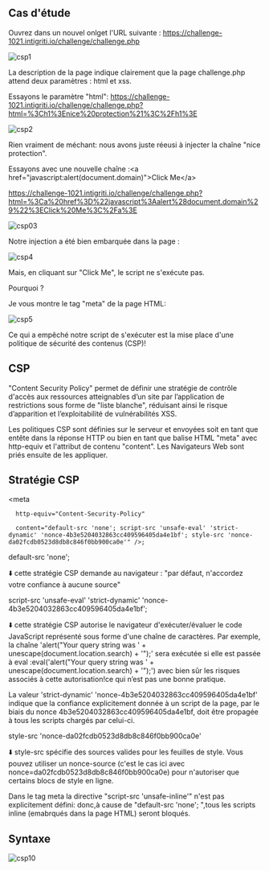 ## Cas d'étude

Ouvrez dans un nouvel onlget l'URL suivante : https://challenge-1021.intigriti.io/challenge/challenge.php

![csp1](https://github.com/aabda2000/sti3a-security/assets/38082725/d42a1a31-ecd3-4c76-897b-f8d97db1df3f)

La description de la page indique clairement que la page challenge.php attend deux paramètres : html et xss.

Essayons  le paramètre "html": https://challenge-1021.intigriti.io/challenge/challenge.php?html=%3Ch1%3Enice%20protection%21%3C%2Fh1%3E

![csp2](https://github.com/aabda2000/sti3a-security/assets/38082725/5cde9f16-38e9-43e4-8460-38fd19faabd7)

Rien vraiment de méchant: nous avons juste réeusi à injecter la chaîne "nice protection".

Essayons avec une nouvelle chaîne :&lt;a href="javascript:alert(document.domain)"&gt;Click Me&lt;/a&gt;

https://challenge-1021.intigriti.io/challenge/challenge.php?html=%3Ca%20href%3D%22javascript%3Aalert%28document.domain%29%22%3EClick%20Me%3C%2Fa%3E

![csp03](https://github.com/aabda2000/sti3a-security/assets/38082725/8c16a228-48aa-4108-8db3-978f3c148535)


Notre injection a été bien embarquée dans la page :

![csp4](https://github.com/aabda2000/sti3a-security/assets/38082725/6f16a774-f8ea-4911-bfc6-7f3429a73074)

Mais, en cliquant sur "Click Me", le script ne s'exécute pas.

Pourquoi ?

Je vous montre le tag "meta" de la page HTML: 

![csp5](https://github.com/aabda2000/sti3a-security/assets/38082725/71b1bcb2-79ce-45af-83b6-c20a024e2424)

Ce qui a empêché notre script de s'exécuter est la mise place d'une politique de sécurité des contenus (CSP)!

## CSP

"Content Security Policy" permet de définir une stratégie de contrôle d'accès aux ressources atteignables d’un site par l’application de restrictions sous forme de "liste blanche", réduisant ainsi le risque d’apparition et l’exploitabilité de vulnérabilités XSS.

Les politiques CSP sont définies sur le serveur et envoyées soit en tant que entête dans la réponse HTTP ou bien en tant que balise HTML "meta" avec http-equiv et l'attribut de contenu "content". Les Navigateurs Web sont priés ensuite de les appliquer.

## Stratégie CSP

&lt;meta

      http-equiv="Content-Security-Policy"
      
      content="default-src 'none'; script-src 'unsafe-eval' 'strict-dynamic' 'nonce-4b3e5204032863cc409596405da4e1bf'; style-src 'nonce-da02fcdb0523d8db8c846f0bb900ca0e'" />;

default-src 'none'; 

⬇️ cette stratégie CSP demande au navigateur : "par défaut, n'accordez votre confiance à aucune source" 

script-src 'unsafe-eval' 'strict-dynamic' 'nonce-4b3e5204032863cc409596405da4e1bf';
 
⬇️ cette stratégie CSP autorise le navigateur d'exécuter/évaluer le code JavaScript représenté sous forme d'une chaîne de caractères. Par exemple, la chaîne 'alert("Your query string was ' + unescape(document.location.search) + '");' sera exécutée si elle est passée à eval :eval('alert("Your query string was ' + unescape(document.location.search) + '");') avec bien sûr les risques associés à cette autorisation!ce qui n’est pas une bonne pratique.

La valeur 'strict-dynamic' 'nonce-4b3e5204032863cc409596405da4e1bf' indique que la confiance explicitement donnée à un script de la page, par le biais du nonce 4b3e5204032863cc409596405da4e1bf, doit être propagée à tous les scripts chargés par celui-ci.


style-src 'nonce-da02fcdb0523d8db8c846f0bb900ca0e' 

⬇️ style-src spécifie des sources valides pour les feuilles de style. Vous pouvez utiliser un nonce-source (c'est le cas ici avec nonce=da02fcdb0523d8db8c846f0bb900ca0e) pour n'autoriser que certains blocs de style en ligne.


Dans le tag meta la directive "script-src 'unsafe-inline'" n'est pas explicitement défini: donc,à cause de "default-src 'none'; ",tous les scripts inline (emabrqués dans la page HTML) seront bloqués.

## Syntaxe

![csp10](https://github.com/aabda2000/sti3a-security/assets/38082725/ef7c759b-bc3d-4e87-affb-c0dd099130be)





